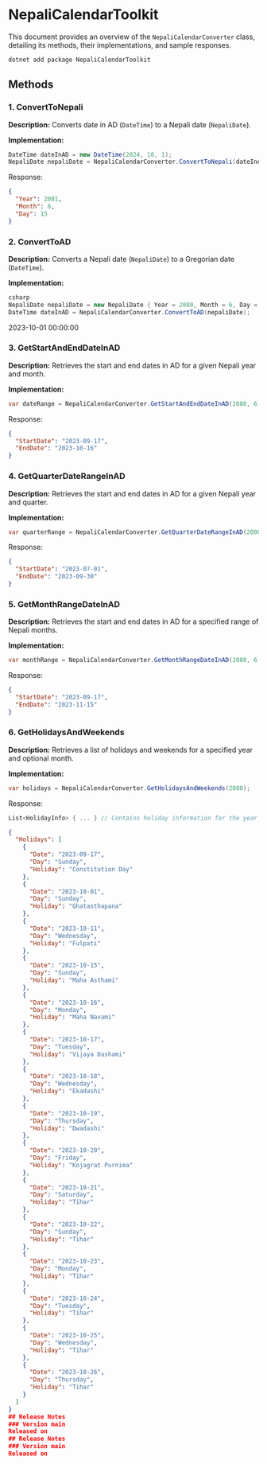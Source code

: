 # NepaliCalendarToolkit

This document provides an overview of the `NepaliCalendarConverter` class, detailing its methods, their implementations, and sample responses.

```csharp
dotnet add package NepaliCalendarToolkit 
```
## Methods

### 1. ConvertToNepali

**Description:** Converts date in AD (`DateTime`) to a Nepali date (`NepaliDate`).

**Implementation:**

```csharp
DateTime dateInAD = new DateTime(2024, 10, 1);
NepaliDate nepaliDate = NepaliCalendarConverter.ConvertToNepali(dateInAD);
```
Response:
```json
{
  "Year": 2081,
  "Month": 6,
  "Day": 15
}
```


### 2. ConvertToAD

**Description:** Converts a Nepali date (`NepaliDate`) to a Gregorian date (`DateTime`).

**Implementation:**

```csharp
csharp
NepaliDate nepaliDate = new NepaliDate { Year = 2080, Month = 6, Day = 15 };
DateTime dateInAD = NepaliCalendarConverter.ConvertToAD(nepaliDate);
```
2023-10-01 00:00:00

### 3. GetStartAndEndDateInAD

**Description:** Retrieves the start and end dates in AD for a given Nepali year and month.

**Implementation:**

```csharp
var dateRange = NepaliCalendarConverter.GetStartAndEndDateInAD(2080, 6);
```
Response:
```json
{
  "StartDate": "2023-09-17",
  "EndDate": "2023-10-16"
}
```

### 4. GetQuarterDateRangeInAD

**Description:** Retrieves the start and end dates in AD for a given Nepali year and quarter.

**Implementation:**

```csharp
var quarterRange = NepaliCalendarConverter.GetQuarterDateRangeInAD(2080, 1);
```
Response:
```json
{
  "StartDate": "2023-07-01",
  "EndDate": "2023-09-30"
}
```

### 5. GetMonthRangeDateInAD

**Description:** Retrieves the start and end dates in AD for a specified range of Nepali months.

**Implementation:**

```csharp
var monthRange = NepaliCalendarConverter.GetMonthRangeDateInAD(2080, 6, 8);
```
Response:
```json
{
  "StartDate": "2023-09-17",
  "EndDate": "2023-11-15"
}
```

### 6. GetHolidaysAndWeekends

**Description:** Retrieves a list of holidays and weekends for a specified year and optional month.

**Implementation:**

```csharp
var holidays = NepaliCalendarConverter.GetHolidaysAndWeekends(2080);
```
Response:
```csharp
List<HolidayInfo> { ... } // Contains holiday information for the year 2080
```
```json
{
  "Holidays": [
    {
      "Date": "2023-09-17",
      "Day": "Sunday",
      "Holiday": "Constitution Day"
    },
    {
      "Date": "2023-10-01",
      "Day": "Sunday",
      "Holiday": "Ghatasthapana"
    },
    {
      "Date": "2023-10-11",
      "Day": "Wednesday",
      "Holiday": "Fulpati"
    },
    {
      "Date": "2023-10-15",
      "Day": "Sunday",
      "Holiday": "Maha Asthami"
    },
    {
      "Date": "2023-10-16",
      "Day": "Monday",
      "Holiday": "Maha Navami"
    },
    {
      "Date": "2023-10-17",
      "Day": "Tuesday",
      "Holiday": "Vijaya Dashami"
    },
    {
      "Date": "2023-10-18",
      "Day": "Wednesday",
      "Holiday": "Ekadashi"
    },
    {
      "Date": "2023-10-19",
      "Day": "Thursday",
      "Holiday": "Dwadashi"
    },
    {
      "Date": "2023-10-20",
      "Day": "Friday",
      "Holiday": "Kojagrat Purnima"
    },
    {
      "Date": "2023-10-21",
      "Day": "Saturday",
      "Holiday": "Tihar"
    },
    {
      "Date": "2023-10-22",
      "Day": "Sunday",
      "Holiday": "Tihar"
    },
    {
      "Date": "2023-10-23",
      "Day": "Monday",
      "Holiday": "Tihar"
    },
    {
      "Date": "2023-10-24",
      "Day": "Tuesday",
      "Holiday": "Tihar"
    },
    {
      "Date": "2023-10-25",
      "Day": "Wednesday",
      "Holiday": "Tihar"
    },
    {
      "Date": "2023-10-26",
      "Day": "Thursday",
      "Holiday": "Tihar"
    }
  ]
}
## Release Notes
### Version main
Released on 
## Release Notes
### Version main
Released on 

